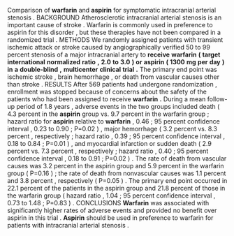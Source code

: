 Comparison of **warfarin** and **aspirin** for symptomatic intracranial arterial stenosis . BACKGROUND Atherosclerotic intracranial arterial stenosis is an important cause of stroke . Warfarin is commonly used in preference to aspirin for this disorder , but these therapies have not been compared in a randomized trial . METHODS We randomly assigned patients with transient ischemic attack or stroke caused by angiographically verified 50 to 99 percent stenosis of a major intracranial artery to **receive** **warfarin** **(** **target** **international** **normalized** **ratio** **,** **2.0** **to** **3.0** **)** **or** **aspirin** **(** **1300** **mg** **per** **day** **)** **in** **a** **double-blind** **,** **multicenter** **clinical** **trial** **.** The primary end point was ischemic stroke , brain hemorrhage , or death from vascular causes other than stroke . RESULTS After 569 patients had undergone randomization , enrollment was stopped because of concerns about the safety of the patients who had been assigned to receive **warfarin** **.** During a mean follow-up period of 1.8 years , adverse events in the two groups included death ( 4.3 percent in the **aspirin** group vs. 9.7 percent in the warfarin group ; hazard ratio for **aspirin** relative to **warfarin** , 0.46 ; 95 percent confidence interval , 0.23 to 0.90 ; P=0.02 ) , major hemorrhage ( 3.2 percent vs. 8.3 percent , respectively ; hazard ratio , 0.39 ; 95 percent confidence interval , 0.18 to 0.84 ; P=0.01 ) , and myocardial infarction or sudden death ( 2.9 percent vs. 7.3 percent , respectively ; hazard ratio , 0.40 ; 95 percent confidence interval , 0.18 to 0.91 ; P=0.02 ) . The rate of death from vascular causes was 3.2 percent in the aspirin group and 5.9 percent in the warfarin group ( P=0.16 ) ; the rate of death from nonvascular causes was 1.1 percent and 3.8 percent , respectively ( P=0.05 ) . The primary end point occurred in 22.1 percent of the patients in the aspirin group and 21.8 percent of those in the warfarin group ( hazard ratio , 1.04 ; 95 percent confidence interval , 0.73 to 1.48 ; P=0.83 ) . CONCLUSIONS **Warfarin** was associated with significantly higher rates of adverse events and provided no benefit over aspirin in this trial . **Aspirin** should be used in preference to warfarin for patients with intracranial arterial stenosis . 